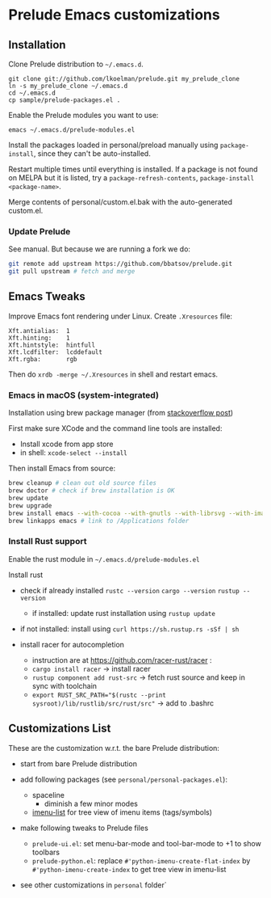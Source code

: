 # Prelude Emacs customizations

## Installation

Clone Prelude distribution to `~/.emacs.d`.

    git clone git://github.com/lkoelman/prelude.git my_prelude_clone
    ln -s my_prelude_clone ~/.emacs.d
    cd ~/.emacs.d
    cp sample/prelude-packages.el .

Enable the Prelude modules you want to use:

    emacs ~/.emacs.d/prelude-modules.el

Install the packages loaded in personal/preload manually using `package-install`,
since they can't be auto-installed.

Restart multiple times until everything is installed. If a package is not found on MELPA but it is listed, try a `package-refresh-contents`, `package-install <package-name>`.

Merge contents of personal/custom.el.bak with the auto-generated custom.el.

### Update Prelude

See manual. But because we are running a fork we do:

``` sh
git remote add upstream https://github.com/bbatsov/prelude.git
git pull upstream # fetch and merge
```

## Emacs Tweaks

Improve Emacs font rendering under Linux. Create `.Xresources` file:

```
Xft.antialias:  1
Xft.hinting:    1
Xft.hintstyle:  hintfull
Xft.lcdfilter:  lcddefault
Xft.rgba:       rgb
```

Then do `xrdb -merge ~/.Xresources` in shell and restart emacs.



### Emacs in macOS (system-integrated)

Installation using brew package manager (from [stackoverflow post](https://stackoverflow.com/questions/44092539/how-can-i-install-emacs-correctly-on-os-x))

First make sure XCode and the command line tools are installed:

- Install xcode from app store
- in shell: `xcode-select --install`

Then install Emacs from source:

```sh
brew cleanup # clean out old source files
brew doctor # check if brew installation is OK
brew update
brew upgrade
brew install emacs --with-cocoa --with-gnutls --with-librsvg --with-imagemagick@6
brew linkapps emacs # link to /Applications folder
```

### Install Rust support

Enable the rust module in `~/.emacs.d/prelude-modules.el`

Install rust

- check if already installed `rustc --version` `cargo --version` `rustup --version`
  +  if installed: update rust installation using `rustup update`

- if not installed: install using `curl https://sh.rustup.rs -sSf | sh`

- install racer for autocompletion
  + instruction are at https://github.com/racer-rust/racer :
  + `cargo install racer` -> install racer
  + `rustup component add rust-src` -> fetch rust source and keep in sync with toolchain
  + `export RUST_SRC_PATH="$(rustc --print sysroot)/lib/rustlib/src/rust/src"` -> add to .bashrc

## Customizations List

These are the customization w.r.t. the bare Prelude distribution:

- start from bare Prelude distribution

- add following packages (see `personal/personal-packages.el`):
  + spaceline
    - diminish a few minor modes
  + [imenu-list](https://github.com/bmag/imenu-list) for tree view of imenu items (tags/symbols)

- make following tweaks to Prelude files
  + `prelude-ui.el`: set menu-bar-mode and tool-bar-mode to +1 to show toolbars
  + `prelude-python.el`: replace `#'python-imenu-create-flat-index` by `#'python-imenu-create-index` to get tree view in imenu-list

- see other customizations in `personal` folder`
